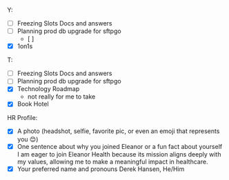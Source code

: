Y:
  - [ ] Freezing Slots Docs and answers
  - [ ] Planning prod db upgrade for sftpgo
    - [ ]
  - [x] 1on1s

T:
  - [ ] Freezing Slots Docs and answers
  - [ ] Planning prod db upgrade for sftpgo
  - [x] Technology Roadmap
    - not really for me to take
  - [x] Book Hotel

HR Profile:
- [x] A photo (headshot, selfie, favorite pic, or even an emoji that represents you :blush:)
- [x] One sentence about why you joined Eleanor or a fun fact about yourself
I am eager to join Eleanor Health because its mission aligns deeply with my values, allowing me to make a meaningful impact in healthcare.
- [x] Your preferred name and pronouns
  Derek Hansen, He/Him
